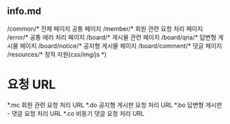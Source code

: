 ## info.md
/common/*  		전체 페이지 공통 페이지
/member/*  	 	회원 관련 요청 처리 페이지
/error/*   	 	공통 에러 처리 페이지
/board/*    	게시물 관련 페이지
/board/qna/*	답변형 게시물 페이지
/board/notice/*	공지형 게시물 페이지
/board/comment/*	댓글 페이지
/resources/*	정적 자원(css/img/js *) 

# 요청 URL
*.mc			회원 관련 요청 처리 URL
*.do			공지형 게시판 요청 처리 URL
*.bo			답변형 게시판 - 댓글 요청 처리 URL
*.co			비동기 댓글 요청 처리 URL










